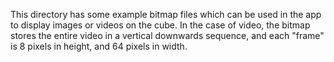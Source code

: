 This directory has some example bitmap files which can be used in the app to display images or videos on the cube. In the case of video, the bitmap stores the entire video in a vertical downwards sequence, and each "frame" is 8 pixels in height, and 64 pixels in width.
